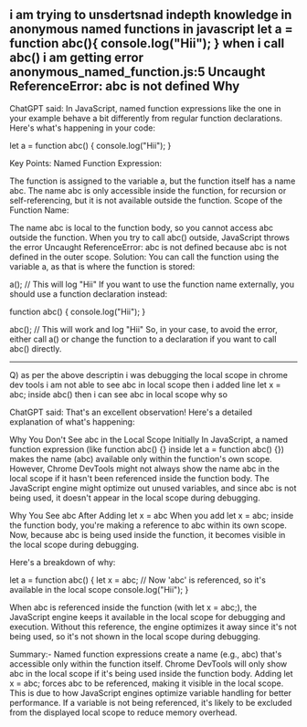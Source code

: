 i am trying to unsdertsnad indepth knowledge in anonymous named functions in javascript
let a = function abc(){
console.log("Hii");
}
when i call abc()
i am getting error
anonymous_named_function.js:5 Uncaught ReferenceError: abc is not defined
Why
---------------------------------
ChatGPT said:
In JavaScript, named function expressions like the one in your example behave a bit differently from regular function declarations. Here's what's happening in your code:

let a = function abc() {
  console.log("Hii");
}

Key Points:
Named Function Expression:

The function is assigned to the variable a, but the function itself has a name abc.
The name abc is only accessible inside the function, for recursion or self-referencing, but it is not available outside the function.
Scope of the Function Name:

The name abc is local to the function body, so you cannot access abc outside the function.
When you try to call abc() outside, JavaScript throws the error Uncaught ReferenceError: abc is not defined because abc is not defined in the outer scope.
Solution:
You can call the function using the variable a, as that is where the function is stored:

a(); // This will log "Hii"
If you want to use the function name externally, you should use a function declaration instead:

function abc() {
  console.log("Hii");
}

abc(); // This will work and log "Hii"
So, in your case, to avoid the error, either call a() or change the function to a declaration if you want to call abc() directly.

--------------------------------------------------------------------------------------------------------------------------
Q) as per the above descriptin i was debugging the local scope in chrome dev tools
i am not able to see abc in local scope
then i added line  let x = abc; inside abc()
then i can see abc in local scope
why so

ChatGPT said:
That's an excellent observation! Here's a detailed explanation of what's happening:

Why You Don't See abc in the Local Scope Initially
In JavaScript, a named function expression (like function abc() {} inside let a = function abc() {}) makes the name (abc) available only within the function's own scope. However, Chrome DevTools might not always show the name abc in the local scope if it hasn't been referenced inside the function body. The JavaScript engine might optimize out unused variables, and since abc is not being used, it doesn't appear in the local scope during debugging.

Why You See abc After Adding let x = abc
When you add let x = abc; inside the function body, you're making a reference to abc within its own scope. Now, because abc is being used inside the function, it becomes visible in the local scope during debugging.

Here's a breakdown of why:

let a = function abc() {
  let x = abc; // Now 'abc' is referenced, so it's available in the local scope
  console.log("Hii");
}

When abc is referenced inside the function (with let x = abc;), the JavaScript engine keeps it available in the local scope for debugging and execution.
Without this reference, the engine optimizes it away since it's not being used, so it's not shown in the local scope during debugging.

Summary:-
Named function expressions create a name (e.g., abc) that's accessible only within the function itself.
Chrome DevTools will only show abc in the local scope if it's being used inside the function body.
Adding let x = abc; forces abc to be referenced, making it visible in the local scope.
This is due to how JavaScript engines optimize variable handling for better performance. If a variable is not being referenced, it's likely to be excluded from the displayed local scope to reduce memory overhead.